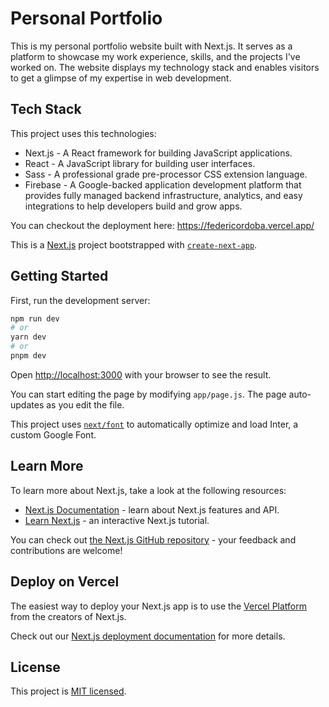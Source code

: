 # Personal Portfolio

This is my personal portfolio website built with Next.js. It serves as a platform to showcase my work experience, skills, and the projects I've worked on. The website displays my technology stack and enables visitors to get a glimpse of my expertise in web development.

## Tech Stack

This project uses this technologies:

- Next.js - A React framework for building JavaScript applications.
- React - A JavaScript library for building user interfaces.
- Sass - A professional grade pre-processor CSS extension language.
- Firebase - A Google-backed application development platform that provides fully managed backend infrastructure, analytics, and easy integrations to help developers build and grow apps.

You can checkout the deployment here: https://federicordoba.vercel.app/

This is a [Next.js](https://nextjs.org/) project bootstrapped with [`create-next-app`](https://github.com/vercel/next.js/tree/canary/packages/create-next-app).

## Getting Started

First, run the development server:

```bash
npm run dev
# or
yarn dev
# or
pnpm dev
```

Open [http://localhost:3000](http://localhost:3000) with your browser to see the result.

You can start editing the page by modifying `app/page.js`. The page auto-updates as you edit the file.

This project uses [`next/font`](https://nextjs.org/docs/basic-features/font-optimization) to automatically optimize and load Inter, a custom Google Font.

## Learn More

To learn more about Next.js, take a look at the following resources:

- [Next.js Documentation](https://nextjs.org/docs) - learn about Next.js features and API.
- [Learn Next.js](https://nextjs.org/learn) - an interactive Next.js tutorial.

You can check out [the Next.js GitHub repository](https://github.com/vercel/next.js/) - your feedback and contributions are welcome!

## Deploy on Vercel

The easiest way to deploy your Next.js app is to use the [Vercel Platform](https://vercel.com/new?utm_medium=default-template&filter=next.js&utm_source=create-next-app&utm_campaign=create-next-app-readme) from the creators of Next.js.

Check out our [Next.js deployment documentation](https://nextjs.org/docs/deployment) for more details.

## License

This project is [MIT licensed](https://opensource.org/licenses/MIT).
